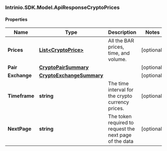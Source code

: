 ### Intrinio.SDK.Model.ApiResponseCryptoPrices
#### Properties

Name | Type | Description | Notes
------------ | ------------- | ------------- | -------------
**Prices** | [**List&lt;CryptoPrice&gt;**](CryptoPrice.md) | All the BAR prices, time, and volume. | [optional] 
**Pair** | [**CryptoPairSummary**](CryptoPairSummary.md) |  | [optional] 
**Exchange** | [**CryptoExchangeSummary**](CryptoExchangeSummary.md) |  | [optional] 
**Timeframe** | **string** | The time interval for the crypto currency prices. | [optional] 
**NextPage** | **string** | The token required to request the next page of the data | [optional] 

